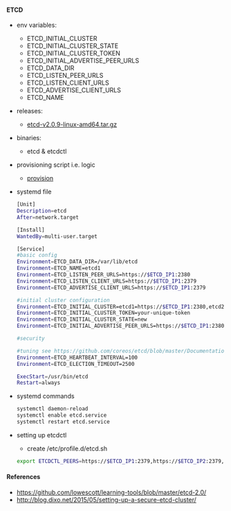 #### ETCD

- env variables:
  - ETCD_INITIAL_CLUSTER
  - ETCD_INITIAL_CLUSTER_STATE
  - ETCD_INITIAL_CLUSTER_TOKEN
  - ETCD_INITIAL_ADVERTISE_PEER_URLS
  - ETCD_DATA_DIR
  - ETCD_LISTEN_PEER_URLS
  - ETCD_LISTEN_CLIENT_URLS
  - ETCD_ADVERTISE_CLIENT_URLS
  - ETCD_NAME
- releases:
  - [etcd-v2.0.9-linux-amd64.tar.gz](https://github.com/coreos/etcd/releases/download/v2.0.9/etcd-v2.0.9-linux-amd64.tar.gz)
- binaries:
  - etcd & etcdctl
- provisioning script i.e. logic
  - [provision](https://github.com/lowescott/learning-tools/blob/master/etcd-2.0/provision.sh)
- systemd file

  ```bash
  [Unit]
  Description=etcd
  After=network.target

  [Install]
  WantedBy=multi-user.target

  [Service]
  #basic config
  Environment=ETCD_DATA_DIR=/var/lib/etcd
  Environment=ETCD_NAME=etcd1
  Environment=ETCD_LISTEN_PEER_URLS=https://$ETCD_IP1:2380
  Environment=ETCD_LISTEN_CLIENT_URLS=https://$ETCD_IP1:2379
  Environment=ETCD_ADVERTISE_CLIENT_URLS=https://$ETCD_IP1:2379

  #initial cluster configuration
  Environment=ETCD_INITIAL_CLUSTER=etcd1=https://$ETCD_IP1:2380,etcd2=https://$ETCD_IP2:2380,etcd3=https://$ETCD_IP3:2380
  Environment=ETCD_INITIAL_CLUSTER_TOKEN=your-unique-token
  Environment=ETCD_INITIAL_CLUSTER_STATE=new
  Environment=ETCD_INITIAL_ADVERTISE_PEER_URLS=https://$ETCD_IP1:2380

  #security
  
  #tuning see https://github.com/coreos/etcd/blob/master/Documentation/tuning.md
  Environment=ETCD_HEARTBEAT_INTERVAL=100
  Environment=ETCD_ELECTION_TIMEOUT=2500

  ExecStart=/usr/bin/etcd
  Restart=always
  ```
- systemd commands
  
  ```bash
  systemctl daemon-reload
  systemctl enable etcd.service
  systemctl restart etcd.service
  ```
- setting up etcdctl
  - create /etc/profile.d/etcd.sh
  ```bash
  export ETCDCTL_PEERS=https://$ETCD_IP1:2379,https://$ETCD_IP2:2379,https://$ETCD_IP3:2379
  ```

#### References

- https://github.com/lowescott/learning-tools/blob/master/etcd-2.0/
- http://blog.dixo.net/2015/05/setting-up-a-secure-etcd-cluster/
